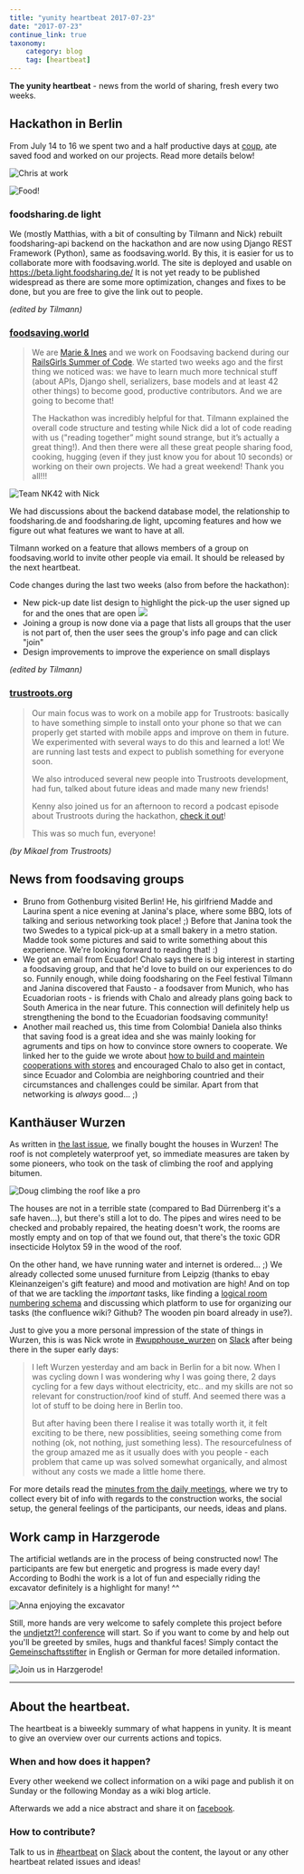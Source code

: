 ```yaml
---
title: "yunity heartbeat 2017-07-23"
date: "2017-07-23"
continue_link: true
taxonomy:
    category: blog
    tag: [heartbeat]
---
```


**The yunity heartbeat** - news from the world of sharing, fresh every two weeks.

## Hackathon in Berlin

From July 14 to 16 we spent two and a half productive days at [coup](http://co-up.de/), ate saved food and worked on our projects. Read more details below!

![Chris at work](DSC02957.JPG)

![Food!](DSC02972.JPG)

### foodsharing.de light

We (mostly Matthias, with a bit of consulting by Tilmann and Nick) rebuilt foodsharing-api backend on the hackathon and are now using Django REST Framework (Python), same as foodsaving.world. By this, it is easier for us to collaborate more with foodsaving.world.
The site is deployed and usable on https://beta.light.foodsharing.de/
It is not yet ready to be published widespread as there are some more optimization, changes and fixes to be done, but you are free to give the link out to people.

_(edited by Tilmann)_

### [foodsaving.world](https://foodsaving.world)

> We are [Marie & Ines](https://twitter.com/nk42) and we work on Foodsaving backend during our [RailsGirls Summer of Code](https://railsgirlssummerofcode.org/). We started two weeks ago and the first thing we noticed was: we have to learn much more technical stuff (about APIs, Django shell, serializers, base models and at least 42 other things) to become good, productive contributors. And we are going to become that!
>
> The Hackathon was incredibly helpful for that. Tilmann explained the overall code structure and testing while Nick did a lot of code reading with us ("reading together” might sound strange, but it’s actually a great thing!). And then there were all these great people sharing food, cooking, hugging (even if they just know you for about 10 seconds) or working on their own projects. We had a great weekend! Thank you all!!!

![Team NK42 with Nick](DSC02962.JPG)

We had discussions about the backend database model, the relationship to foodsharing.de and foodsharing.de light, upcoming features and how we figure out what features we want to have at all.

Tilmann worked on a feature that allows members of a group on foodsaving.world to invite other people via email. It should be released by the next heartbeat.

Code changes during the last two weeks (also from before the hackathon):

- New pick-up date list design to highlight the pick-up the user signed up for and the ones that are open
![](fstool-pickuplist.png)
- Joining a group is now done via a page that lists all groups that the user is not part of, then the user sees the group's info page and can click "join"
- Design improvements to improve the experience on small displays

_(edited by Tilmann)_


### [trustroots.org](http://trustroots.org)

> Our main focus was to work on a mobile app for Trustroots: basically to have something simple to install onto your phone so that we can properly get started with mobile apps and improve on them in future. We experimented with several ways to do this and learned a lot! We are running last tests and expect to publish something for everyone soon.
>
> We also introduced several new people into Trustroots development, had fun, talked about future ideas and made many new friends!
>
> Kenny also joined us for an afternoon to record a podcast episode about Trustroots during the hackathon, [check it out](http://www.freestyletravelshow.com/2017/07/12-trustroots-w-mikael.html)!
>
> This was so much fun, everyone!

_(by Mikael from Trustroots)_

## News from foodsaving groups

- Bruno from Gothenburg visited Berlin! He, his girlfriend Madde and Laurina spent a nice evening at Janina's place, where some BBQ, lots of talking and serious networking took place! ;) Before that Janina took the two Swedes to a typical pick-up at a small bakery in a metro station. Madde took some pictures and said to write something about this experience. We're looking forward to reading that! :)
- We got an email from Ecuador! Chalo says there is big interest in starting a foodsaving group, and that he'd love to build on our experiences to do so. Funnily enough, while doing foodsharing on the Feel festival Tilmann and Janina discovered that Fausto - a foodsaver from Munich, who has Ecuadorian roots - is friends with Chalo and already plans going back to South America in the near future. This connection will definitely help us strengthening the bond to the Ecuadorian foodsaving community!
- Another mail reached us, this time from Colombia! Daniela also thinks that saving food is a great idea and she was mainly looking for agruments and tips on how to convince store owners to cooperate. We linked her to the guide we wrote about [how to build and maintein cooperations with stores](https://yunity.atlassian.net/wiki/display/FSINT/How+to+build+and+maintain+cooperations+with+stores) and encouraged Chalo to also get in contact, since Ecuador and Colombia are neighboring countried and their circumstances and challenges could be similar. Apart from that networking is _always_ good... ;)

## Kanthäuser Wurzen

As written in [the last issue](../2017-07-09), we finally bought the houses in Wurzen! The roof is not completely waterproof yet, so immediate measures are taken by some pioneers, who took on the task of climbing the roof and applying bitumen.

![Doug climbing the roof like a pro](roofrepair.jpg)

The houses are not in a terrible state (compared to Bad Dürrenberg it's a safe haven...), but there's still a lot to do. The pipes and wires need to be checked and probably repaired, the heating doesn't work, the rooms are mostly empty and on top of that we found out, that there's the toxic GDR insecticide Holytox 59 in the wood of the roof.

On the other hand, we have running water and internet is ordered... ;) We already collected some unused furniture from Leipzig (thanks to ebay Kleinanzeigen's gift feature) and mood and motivation are high! And on top of that we are tackling the _important_ tasks, like finding a [logical room numbering schema](https://yunity.atlassian.net/wiki/pages/viewpage.action?pageId=92290744) and discussing which platform to use for organizing our tasks (the confluence wiki? Github? The wooden pin board already in use?).

Just to give you a more personal impression of the state of things in Wurzen, this is was Nick wrote in [#wupphouse_wurzen](https://yunity.slack.com/messages/C3RS56Z38/) on [Slack](https://slackin.yunity.org) after being there in the super early days:

> I left Wurzen yesterday and am back in Berlin for a bit now. When I was cycling down I was wondering why I was going there, 2 days cycling for a few days without electricity, etc.. and my skills are not so relevant for construction/roof kind of stuff. And seemed there was a lot of stuff to be doing here in Berlin too.
>
> But after having been there I realise it was totally worth it, it felt exciting to be there, new possiblities, seeing something come from nothing (ok, not nothing, just something less). The resourcefulness of the group amazed me as it usually does with you people - each problem that came up was solved somewhat organically, and almost without any costs we made a little home there.

For more details read the [minutes from the daily meetings](https://yunity.atlassian.net/wiki/display/WW/After+moving+in%3A+Meeting+Minutes), where we try to collect every bit of info with regards to the construction works, the social setup, the general feelings of the participants, our needs, ideas and plans.

## Work camp in Harzgerode

The artificial wetlands are in the process of being constructed now! The participants are few but energetic and progress is made every day! According to Bodhi the work is a lot of fun and especially riding the excavator definitely is a highlight for many! ^^

![Anna enjoying the excavator](excavator_anna.jpg)

Still, more hands are very welcome to safely complete this project before the [undjetzt?! conference](http://www.undjetzt-konferenz.de/) will start. So if you want to come by and help out you'll be greeted by smiles, hugs and thankful faces! Simply contact the [Gemeinschaftsstifter](http://gemeinschaftsstifter.de/kontakt/) in English or German for more detailed information.

![Join us in Harzgerode!](hz_onbalcony.jpg)

---

## About the heartbeat.

The heartbeat is a biweekly summary of what happens in yunity. It is meant to give an overview over our currents actions and topics.

### When and how does it happen?

Every other weekend we collect information on a wiki page and publish it on Sunday or the following Monday as a wiki blog article.

Afterwards we add a nice abstract and share it on [facebook](https://www.facebook.com/yunity.org/).

### How to contribute?

Talk to us in [#heartbeat](https://yunity.slack.com/messages/heartbeat/) on [Slack](https://slackin.yunity.org) about the content, the layout or any other heartbeat related issues and ideas!
